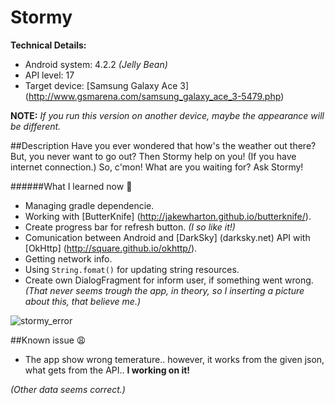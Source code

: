 # Stormy
**Technical Details:**
* Android system: 4.2.2 *(Jelly Bean)*
* API level: 17
* Target device: [Samsung Galaxy Ace 3] (http://www.gsmarena.com/samsung_galaxy_ace_3-5479.php)

**NOTE:** *If you run this version on another device, maybe the appearance will be different.*

##Description
Have you ever wondered that how's the weather out there? But, you never want to go out? Then Stormy help on you! 
(If you have internet connection.) So, c'mon! What are you waiting for? Ask Stormy!

######What I learned now :tada:
* Managing gradle dependencie.
* Working with [ButterKnife] (http://jakewharton.github.io/butterknife/).
* Create progress bar for refresh button. *(I so like it!)*
* Comunication between Android and [DarkSky] (darksky.net) API with [OkHttp] (http://square.github.io/okhttp/).
* Getting network info.
* Using `String.fomat()` for updating string resources.
* Create own DialogFragment for inform user, if something went wrong. 
*(That never seems trough the app, in theory, so I inserting a picture about this, that believe me.)*

![stormy_error](https://cloud.githubusercontent.com/assets/19217964/22393642/fe28e2f0-e50a-11e6-8021-053ba9931966.png)

##Known issue :weary:
* The app show wrong temerature.. however, it works from the given json, what gets from the API.. **I working on it!** 

*(Other data seems correct.)*



